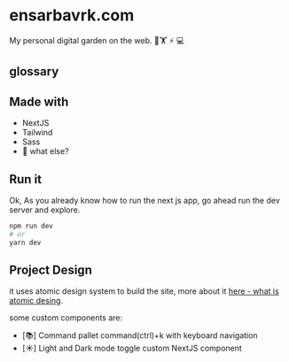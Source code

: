 # ensarbavrk.com

My personal digital garden on the web. 🏃🏋️ ⚡ 💻

## glossary

## Made with

- NextJS
- Tailwind
- Sass
- 🤔 what else?

## Run it

Ok, As you already know how to run the next js app,
go ahead run the dev server and explore.

```bash
npm run dev
# or
yarn dev
```

## Project Design 

it uses atomic design system to build the site, more about it [here - what is atomic desing](https://atomicdesign.bradfrost.com/).

some custom components are:
- [📚] Command pallet command(ctrl)+k with keyboard navigation 
- [☀️] Light and Dark mode toggle custom NextJS component 
